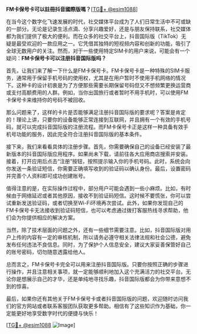 **FM卡保号卡可以註冊抖音國際版嗎？**[[TG💪+ @esim1088](https://t.me/s/esim1088)]

在当今这个数字化飞速发展的时代，社交媒体平台成为了人们日常生活中不可或缺的一部分。无论是记录生活点滴、分享兴趣爱好，还是与朋友保持联系，社交媒体都为我们提供了极大的便利。而在众多的社交平台上，抖音国际版（TikTok）无疑是最受欢迎的一款应用之一。它凭借其独特的短视频内容和创新的功能，吸引了全球无数用户的关注。然而，对于一些使用特定SIM卡的用户来说，可能会有一个疑问：**FM卡保号卡可以注册抖音国际版吗？**

首先，让我们来了解一下什么是FM卡保号卡。FM卡保号卡是一种特殊的SIM卡服务，通常用于保留手机号码的使用权，尤其是在用户暂时不使用手机网络的情况下。这种卡的设计初衷是为了方便那些需要长期保留号码但又不想频繁更换运营商或支付高额费用的人群。例如，当你出国旅行或者暂时不用手机时，可以使用FM卡保号卡来维持你的号码不被回收。

那么问题来了，这样的卡片是否能够满足注册抖音国际版的要求呢？答案是肯定的！理论上讲，只要你的设备能够正常连接到互联网，并且拥有一个有效的手机号码，就可以完成抖音国际版的注册流程。而FM卡保号卡正是这样一种具备有效手机号功能的服务，因此完全符合注册抖音国际版的基本条件。

接下来，我们来看看具体的注册步骤。首先，你需要确保自己的设备已经安装了最新版本的抖音国际版应用程序。如果尚未下载，请前往各大应用商店搜索并安装。接着，打开应用后点击“注册”按钮，按照提示输入你的手机号码。此时，系统会向你发送一条验证短信，你需要正确填写收到的验证码以确认身份。最后，设置密码并完善个人资料即可成功创建账号。

值得注意的是，在实际操作过程中，部分用户可能会遇到一些小麻烦。比如，有时候由于网络延迟或者其他原因，接收不到验证码短信。这时候不要慌张，你可以尝试重新发送验证码，或者切换至Wi-Fi环境再次尝试。此外，如果你发现自己的FM卡保号卡无法接收到验证码短信，也可以考虑通过拨打客服热线寻求帮助，他们会为你提供相应的解决方案。

当然，除了技术层面的问题之外，还有一些细节需要注意。比如，抖音国际版对用户上传的内容有一定的审核机制，所以请务必遵守相关法律法规和社会公德，避免发布任何违法不良信息。同时，为了保护个人信息安全，建议大家妥善保管好自己的账号密码，切勿随意透露给他人。

总而言之，FM卡保号卡完全可以用来注册抖音国际版。只要你按照正确的步骤进行操作，并且注意相关事项，就一定能够顺利地加入这个充满活力的社交平台。无论你是想展示自己的才华，还是单纯地寻找乐趣，抖音国际版都会为你带来意想不到的惊喜。

最后，如果你还有其他关于FM卡保号卡或者抖音国际版的问题，欢迎随时访问我们的官方网站或者联系客服团队获取更多帮助。相信有了这些知识作为基础，你一定能更好地享受数字时代的便捷与快乐！

[[TG💪+ @esim1088](https://t.me/s/esim1088) ![Image](https://i.postimg.cc/4NQfJmqS/Snipaste-2025-05-13-00-14-12.png)]